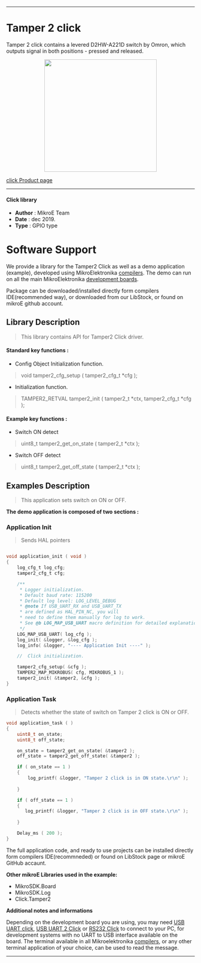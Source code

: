 
---
# Tamper 2 click

Tamper 2 click contains a levered D2HW-A221D switch by Omron, which outputs signal in both positions - pressed and released.

<p align="center">
  <img src="https://download.mikroe.com/images/click_for_ide/tamper2_click.png" height=300px>
</p>


[click Product page](https://www.mikroe.com/tamper-2-click)

---

#### Click library 

- **Author**        : MikroE Team
- **Date**          : dec 2019.
- **Type**          : GPIO type


# Software Support

We provide a library for the Tamper2 Click 
as well as a demo application (example), developed using MikroElektronika 
[compilers](https://shop.mikroe.com/compilers). 
The demo can run on all the main MikroElektronika [development boards](https://shop.mikroe.com/development-boards).

Package can be downloaded/installed directly form compilers IDE(recommended way), or downloaded from our LibStock, or found on mikroE github account. 

## Library Description

> This library contains API for Tamper2 Click driver.

#### Standard key functions :

- Config Object Initialization function.
> void tamper2_cfg_setup ( tamper2_cfg_t *cfg ); 
 
- Initialization function.
> TAMPER2_RETVAL tamper2_init ( tamper2_t *ctx, tamper2_cfg_t *cfg );


#### Example key functions :

- Switch ON detect
> uint8_t tamper2_get_on_state ( tamper2_t *ctx );
 
- Switch OFF detect
> uint8_t tamper2_get_off_state ( tamper2_t *ctx );

## Examples Description

> This application sets switch on ON or OFF.

**The demo application is composed of two sections :**

### Application Init 

> Sends HAL pointers

```c

void application_init ( void )
{
    log_cfg_t log_cfg;
    tamper2_cfg_t cfg;

    /** 
     * Logger initialization.
     * Default baud rate: 115200
     * Default log level: LOG_LEVEL_DEBUG
     * @note If USB_UART_RX and USB_UART_TX 
     * are defined as HAL_PIN_NC, you will 
     * need to define them manually for log to work. 
     * See @b LOG_MAP_USB_UART macro definition for detailed explanation.
     */
    LOG_MAP_USB_UART( log_cfg );
    log_init( &logger, &log_cfg );
    log_info( &logger, "---- Application Init ----" );

    //  Click initialization.

    tamper2_cfg_setup( &cfg );
    TAMPER2_MAP_MIKROBUS( cfg, MIKROBUS_1 );
    tamper2_init( &tamper2, &cfg );
}
```

### Application Task

> Detects whether the state of switch on Tamper 2 click is ON or OFF.

```c
void application_task ( )
{
    uint8_t on_state;
    uint8_t off_state;

    on_state = tamper2_get_on_state( &tamper2 );
    off_state = tamper2_get_off_state( &tamper2 );

    if ( on_state == 1 )
    {
        log_printf( &logger, "Tamper 2 click is in ON state.\r\n" );
		
    }

    if ( off_state == 1 )
    {
       log_printf( &logger, "Tamper 2 click is in OFF state.\r\n" );
		
    }

    Delay_ms ( 200 );
}
```

The full application code, and ready to use projects can be  installed directly form compilers IDE(recommneded) or found on LibStock page or mikroE GitHub accaunt.

**Other mikroE Libraries used in the example:** 

- MikroSDK.Board
- MikroSDK.Log
- Click.Tamper2

**Additional notes and informations**

Depending on the development board you are using, you may need 
[USB UART click](https://shop.mikroe.com/usb-uart-click), 
[USB UART 2 Click](https://shop.mikroe.com/usb-uart-2-click) or 
[RS232 Click](https://shop.mikroe.com/rs232-click) to connect to your PC, for 
development systems with no UART to USB interface available on the board. The 
terminal available in all Mikroelektronika 
[compilers](https://shop.mikroe.com/compilers), or any other terminal application 
of your choice, can be used to read the message.



---
